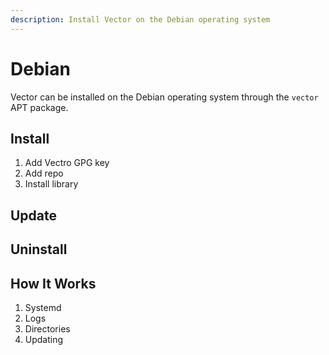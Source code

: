```yaml
---
description: Install Vector on the Debian operating system
---
```


# Debian

Vector can be installed on the Debian operating system through the `vector` APT package.

## Install

1. Add Vectro GPG key
2. Add repo
3. Install library

## Update

## Uninstall

## How It Works

1. Systemd
2. Logs
3. Directories
4. Updating

